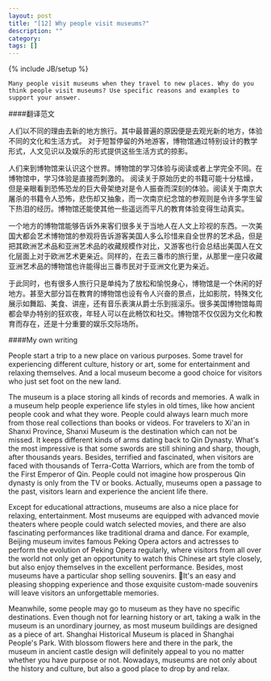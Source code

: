 ```yaml
---
layout: post
title: "[12] Why people visit museums?"
description: ""
category: 
tags: []
---
```

{% include JB/setup %}

	Many people visit museums when they travel to new places. Why do you think people visit museums? Use specific reasons and examples to support your answer.
	
####翻译范文

人们以不同的理由去新的地方旅行。其中最普遍的原因便是去观光新的地方，体验不同的文化和生活方式。 对于短暂停留的外地游客，博物馆通过特别设计的教学形式，人文见识以及娱乐的形式提供这些生活方式的掠影。

人们来到博物馆来认识这个世界。博物馆的学习体验与阅读或者上学完全不同。在博物馆中，学习体验是直接而刺激的。 阅读关于原始历史的书籍可能十分枯燥，但是亲眼看到恐怖恐龙的巨大骨架绝对是令人振奋而深刻的体验。阅读关于南京大屠杀的书籍令人恐怖，悲伤却又抽象，而一次南京纪念馆的参观则是令许多学生留下热泪的经历。博物馆还能使其他一些遥远而平凡的教育体验变得生动真实。

一个地方的博物馆能够告诉外来客们很多关于当地人在人文上珍视的东西。一次美国大都会艺术博物馆的参观将告诉游客美国人多么珍惜来自全世界的艺术品，但是把其欧洲艺术品和亚洲艺术品的收藏规模作对比，又游客也行会总结出美国人在文化层面上对于欧洲艺术更亲近。同样的，在去三番市的旅行里，从那里一座只收藏亚洲艺术品的博物馆也许能得出三番市民对于亚洲文化更为亲近。

于此同时，也有很多人旅行只是单纯为了放松和愉悦身心，博物馆是一个休闲的好地方。甚至大部分旨在教育的博物馆也设有令人兴奋的景点，比如影院，特殊文化展示如舞蹈、美食、讲座，还有音乐表演从爵士乐到摇滚乐。很多美国博物馆每周都会举办特别的狂欢夜，年轻人可以在此畅饮和社交。博物馆不仅仅因为文化和教育而存在，还是十分重要的娱乐交际场所。


####My own writing

People start a trip to a new place on various purposes. Some travel for experiencing different culture, history or art, some for entertainment and relaxing themselves. And a local museum become a good choice for visitors who just set foot on the new land.

The museum is a place storing all kinds of records and memories. A walk in a museum help people experience life styles in old times, like how ancient people cook and what they wore. People could always learn much more from those real collections than books or videos. For travelers to Xi'an in Shanxi Province, Shanxi Museum is the destination which can not be missed. It keeps different kinds of arms dating back to Qin Dynasty. What's the most impressive is that some swords are still shining and sharp, though, after thousands years. Besides, terrified and fascinated, when visitors are faced with thousands of Terra-Cotta Warriors, which are from the tomb of the First Emperor of Qin. People could not imagine how prosperous Qin dynasty is only from the TV or books. Actually, museums open a passage to the past, visitors learn and experience the ancient life there. 

Except for educational attractions, museums are also a nice place for relaxing, entertainment. Most museums are equipped with advanced movie theaters where people could watch selected movies, and there are also fascinating performances like traditional drama and dance. For example, Beijing museum invites famous Peking Opera actors and actresses to perform the evolution of Peking Opera regularly, where visitors from all over the world not only get an opportunity to watch this Chinese art style closely, but also enjoy themselves in the excellent performance. Besides, most museums have a particular shop selling souvenirs. It's an easy and pleasing shopping experience and those exquisite custom-made souvenirs will leave visitors an unforgettable memories.

Meanwhile, some people may go to museum as they have no specific destinations. Even though not for learning history or art, taking a walk in the museum is an unordinary journey, as most museum buildings are designed as a piece of art. Shanghai Historical Museum is placed in Shanghai People's Park. With blossom flowers here and there in the park, the museum in ancient castle design will definitely appeal to you no matter whether you have purpose or not. Nowadays, museums are not only about the history and culture, but also a good place to drop by and relax. 